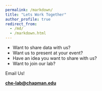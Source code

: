 ```yaml
---
permalink: /markdown/
title: "Lets Work Together"
author_profile: true
redirect_from: 
  - /md/
  - /markdown.html
---
```


- Want to share data with us?
- Want us to present at your event?
- Have an idea you want to share with us?
- Want to join our lab?

Email Us!

**che-lab@chapman.edu**

